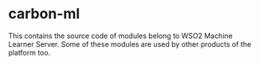 # carbon-ml
This contains the source code of modules belong to WSO2 Machine Learner Server. Some of these modules are used by other products of the platform too.
